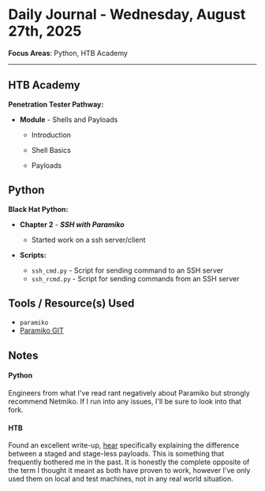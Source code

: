 # Daily Journal - Wednesday, August 27th, 2025

**Focus Areas**: Python, HTB Academy

---

## HTB Academy

**Penetration Tester Pathway:**

- **Module** - Shells and Payloads
  - Introduction
  
  - Shell Basics
  
  - Payloads

## Python

**Black Hat Python:**

- **Chapter 2** - ***SSH with Paramiko***
  - Started work on a ssh server/client

- **Scripts:**
  - `ssh_cmd.py` - Script for sending command to an SSH server
  - `ssh_rcmd.py` - Script for sending commands from an SSH server

## Tools / Resource(s) Used

- `paramiko`
- [Paramiko GIT](https://github.com/paramiko/paramiko/)

## Notes

#### Python

Engineers from what I've read rant negatively about Paramiko but strongly recommend Netmiko. If I run into any issues, I'll be sure to look into that fork.

#### HTB

Found an excellent write-up, [hear](https://www.rapid7.com/blog/post/2015/03/25/stageless-meterpreter-payloads/) specifically explaining the difference between a staged and stage-less payloads. This is something that frequently bothered me in the past. It is honestly the complete opposite of the term I thought it meant as both have proven to work, however I've only used them on local and test machines, not in any real world situation.
